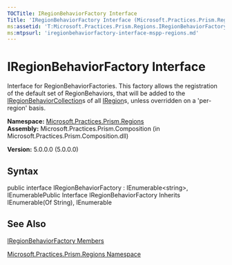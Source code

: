 ```yaml
---
TOCTitle: IRegionBehaviorFactory Interface
Title: 'IRegionBehaviorFactory Interface (Microsoft.Practices.Prism.Regions)'
ms:assetid: 'T:Microsoft.Practices.Prism.Regions.IRegionBehaviorFactory'
ms:mtpsurl: 'iregionbehaviorfactory-interface-mspp-regions.md'
---
```


# IRegionBehaviorFactory Interface

Interface for RegionBehaviorFactories. This factory allows the registration of the default set of RegionBehaviors, that will be added to the [IRegionBehaviorCollection](https://msdn.microsoft.com/library/microsoft.practices.prism.regions.iregionbehaviorcollection)s of all [IRegion](https://msdn.microsoft.com/library/microsoft.practices.prism.regions.iregion)s, unless overridden on a 'per-region' basis.

**Namespace:** [Microsoft.Practices.Prism.Regions](https://msdn.microsoft.com/library/microsoft.practices.prism.regions)
**Assembly:** Microsoft.Practices.Prism.Composition (in Microsoft.Practices.Prism.Composition.dll)

**Version:** 5.0.0.0 (5.0.0.0)

## Syntax
public interface IRegionBehaviorFactory : IEnumerable&lt;string&gt;, IEnumerablePublic Interface IRegionBehaviorFactory Inherits IEnumerable(Of String), IEnumerable

## See Also
[IRegionBehaviorFactory Members](https://msdn.microsoft.com/allmembers.t:microsoft.practices.prism.regions.iregionbehaviorfactory)

[Microsoft.Practices.Prism.Regions Namespace](https://msdn.microsoft.com/library/microsoft.practices.prism.regions)
